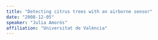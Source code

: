 ```yaml
---
title: "Detecting citrus trees with an airborne sensor"
date: "2008-12-05"
speaker: "Julia Amorós"
affiliation: "Universitat de València"
---
```

